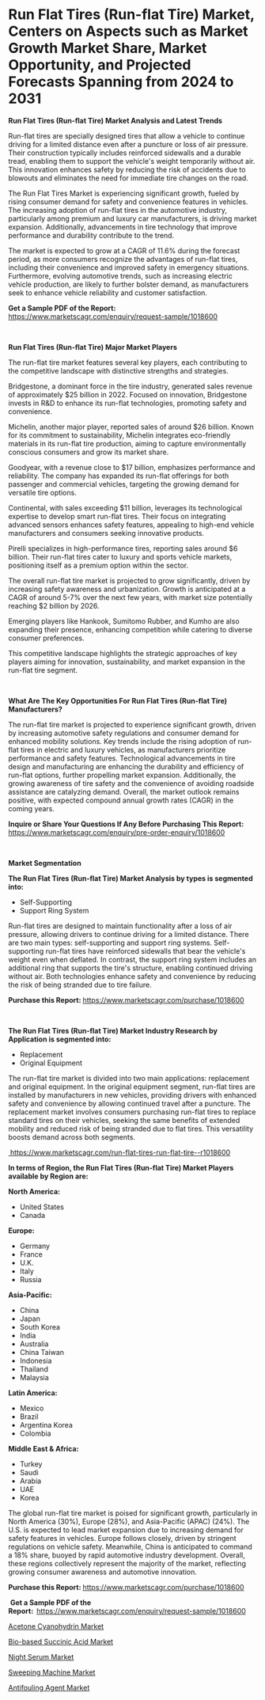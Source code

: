 <p><h1>Run Flat Tires (Run-flat Tire) Market, Centers on Aspects such as Market Growth Market Share, Market Opportunity, and Projected Forecasts Spanning from 2024 to 2031</h1></p><p><strong>Run Flat Tires (Run-flat Tire) Market Analysis and Latest Trends</strong></p>
<p><p>Run-flat tires are specially designed tires that allow a vehicle to continue driving for a limited distance even after a puncture or loss of air pressure. Their construction typically includes reinforced sidewalls and a durable tread, enabling them to support the vehicle's weight temporarily without air. This innovation enhances safety by reducing the risk of accidents due to blowouts and eliminates the need for immediate tire changes on the road.</p><p>The Run Flat Tires Market is experiencing significant growth, fueled by rising consumer demand for safety and convenience features in vehicles. The increasing adoption of run-flat tires in the automotive industry, particularly among premium and luxury car manufacturers, is driving market expansion. Additionally, advancements in tire technology that improve performance and durability contribute to the trend. </p><p>The market is expected to grow at a CAGR of 11.6% during the forecast period, as more consumers recognize the advantages of run-flat tires, including their convenience and improved safety in emergency situations. Furthermore, evolving automotive trends, such as increasing electric vehicle production, are likely to further bolster demand, as manufacturers seek to enhance vehicle reliability and customer satisfaction.</p></p>
<p><strong>Get a Sample PDF of the Report:&nbsp;</strong> <a href="https://www.marketscagr.com/enquiry/request-sample/1018600">https://www.marketscagr.com/enquiry/request-sample/1018600</a></p>
<p>&nbsp;</p>
<p><strong>Run Flat Tires (Run-flat Tire) Major Market Players</strong></p>
<p><p>The run-flat tire market features several key players, each contributing to the competitive landscape with distinctive strengths and strategies. </p><p>Bridgestone, a dominant force in the tire industry, generated sales revenue of approximately $25 billion in 2022. Focused on innovation, Bridgestone invests in R&D to enhance its run-flat technologies, promoting safety and convenience.</p><p>Michelin, another major player, reported sales of around $26 billion. Known for its commitment to sustainability, Michelin integrates eco-friendly materials in its run-flat tire production, aiming to capture environmentally conscious consumers and grow its market share.</p><p>Goodyear, with a revenue close to $17 billion, emphasizes performance and reliability. The company has expanded its run-flat offerings for both passenger and commercial vehicles, targeting the growing demand for versatile tire options.</p><p>Continental, with sales exceeding $11 billion, leverages its technological expertise to develop smart run-flat tires. Their focus on integrating advanced sensors enhances safety features, appealing to high-end vehicle manufacturers and consumers seeking innovative products.</p><p>Pirelli specializes in high-performance tires, reporting sales around $6 billion. Their run-flat tires cater to luxury and sports vehicle markets, positioning itself as a premium option within the sector.</p><p>The overall run-flat tire market is projected to grow significantly, driven by increasing safety awareness and urbanization. Growth is anticipated at a CAGR of around 5-7% over the next few years, with market size potentially reaching $2 billion by 2026.</p><p>Emerging players like Hankook, Sumitomo Rubber, and Kumho are also expanding their presence, enhancing competition while catering to diverse consumer preferences.</p><p>This competitive landscape highlights the strategic approaches of key players aiming for innovation, sustainability, and market expansion in the run-flat tire segment.</p></p>
<p>&nbsp;</p>
<p><strong>What Are The Key Opportunities For Run Flat Tires (Run-flat Tire) Manufacturers?</strong></p>
<p><p>The run-flat tire market is projected to experience significant growth, driven by increasing automotive safety regulations and consumer demand for enhanced mobility solutions. Key trends include the rising adoption of run-flat tires in electric and luxury vehicles, as manufacturers prioritize performance and safety features. Technological advancements in tire design and manufacturing are enhancing the durability and efficiency of run-flat options, further propelling market expansion. Additionally, the growing awareness of tire safety and the convenience of avoiding roadside assistance are catalyzing demand. Overall, the market outlook remains positive, with expected compound annual growth rates (CAGR) in the coming years.</p></p>
<p><strong>Inquire or Share Your Questions If Any Before Purchasing This Report:</strong> <a href="https://www.marketscagr.com/enquiry/pre-order-enquiry/1018600">https://www.marketscagr.com/enquiry/pre-order-enquiry/1018600</a></p>
<p>&nbsp;</p>
<p><strong>Market Segmentation</strong></p>
<p><strong>The Run Flat Tires (Run-flat Tire) Market Analysis by types is segmented into:</strong></p>
<p><ul><li>Self-Supporting</li><li>Support Ring System</li></ul></p>
<p><p>Run-flat tires are designed to maintain functionality after a loss of air pressure, allowing drivers to continue driving for a limited distance. There are two main types: self-supporting and support ring systems. Self-supporting run-flat tires have reinforced sidewalls that bear the vehicle's weight even when deflated. In contrast, the support ring system includes an additional ring that supports the tire's structure, enabling continued driving without air. Both technologies enhance safety and convenience by reducing the risk of being stranded due to tire failure.</p></p>
<p><strong>Purchase this Report:&nbsp;</strong><a href="https://www.marketscagr.com/purchase/1018600">https://www.marketscagr.com/purchase/1018600</a></p>
<p>&nbsp;</p>
<p><strong>The Run Flat Tires (Run-flat Tire) Market Industry Research by Application is segmented into:</strong></p>
<p><ul><li>Replacement</li><li>Original Equipment</li></ul></p>
<p><p>The run-flat tire market is divided into two main applications: replacement and original equipment. In the original equipment segment, run-flat tires are installed by manufacturers in new vehicles, providing drivers with enhanced safety and convenience by allowing continued travel after a puncture. The replacement market involves consumers purchasing run-flat tires to replace standard tires on their vehicles, seeking the same benefits of extended mobility and reduced risk of being stranded due to flat tires. This versatility boosts demand across both segments.</p></p>
<p><a href="https://www.marketscagr.com/run-flat-tires-run-flat-tire--r1018600">&nbsp;https://www.marketscagr.com/run-flat-tires-run-flat-tire--r1018600</a></p>
<p><strong>In terms of Region, the Run Flat Tires (Run-flat Tire) Market Players available by Region are:</strong></p>
<p>
    <p> <strong> North America: </strong>
        <ul>
            <li>United States</li>
            <li>Canada</li>
        </ul>
        </p> 
    <p> <strong> Europe: </strong>
        <ul>
            <li>Germany</li>
            <li>France</li>
            <li>U.K.</li>
            <li>Italy</li>
            <li>Russia</li>
        </ul>
        </p> 
    <p> <strong> Asia-Pacific: </strong>
        <ul>
            <li>China</li>
            <li>Japan</li>
            <li>South Korea</li>
            <li>India</li>
            <li>Australia</li>
            <li>China Taiwan</li>
            <li>Indonesia</li>
            <li>Thailand</li>
            <li>Malaysia</li>
        </ul>
        </p> 
    <p> <strong> Latin America: </strong>
        <ul>
            <li>Mexico</li>
            <li>Brazil</li>
            <li>Argentina Korea</li>
            <li>Colombia</li>
        </ul>
        </p> 
    <p> <strong> Middle East & Africa: </strong>
        <ul>
            <li>Turkey</li>
            <li>Saudi</li>
            <li>Arabia</li>
            <li>UAE</li>
            <li>Korea</li>
        </ul>
    </p>
    </p>
<p><p>The global run-flat tire market is poised for significant growth, particularly in North America (30%), Europe (28%), and Asia-Pacific (APAC) (24%). The U.S. is expected to lead market expansion due to increasing demand for safety features in vehicles. Europe follows closely, driven by stringent regulations on vehicle safety. Meanwhile, China is anticipated to command a 18% share, buoyed by rapid automotive industry development. Overall, these regions collectively represent the majority of the market, reflecting growing consumer awareness and automotive innovation.</p></p>
<p><strong>Purchase this Report: </strong><a href="https://www.marketscagr.com/purchase/1018600">https://www.marketscagr.com/purchase/1018600</a></p>
<p>&nbsp;<strong>Get a Sample PDF of the Report:&nbsp;&nbsp;</strong><a href="https://www.marketscagr.com/enquiry/request-sample/1018600">https://www.marketscagr.com/enquiry/request-sample/1018600</a></p>
<p><strong></strong></p>
<p><p><a href="https://issuu.com/reportprime-2/docs/acetone-cyanohydrin-market-size-203_80f827229b003d">Acetone Cyanohydrin Market</a></p><p><a href="https://github.com/Krish2023na/Market-Research-Report-List-6/blob/main/bio-based-succinic-acid-market.md">Bio-based Succinic Acid Market</a></p><p><a href="https://www.linkedin.com/pulse/unlocking-growth-potential-market-strategic-analysis-i8m1c?trackingId=LVVsA1QUQJGAGcOT2%2BYrCg%3D%3D">Night Serum Market</a></p><p><a href="https://medium.com/@rosaline5qxwve/the-sweeping-machine-industry-analysis-report-offers-a-comprehensive-and-current-examination-of-5bff38d54351">Sweeping Machine Market</a></p><p><a href="https://issuu.com/reportprime-2/docs/antifouling-agent-market-size-2030._48ff24ae9657ad">Antifouling Agent Market</a></p></p>